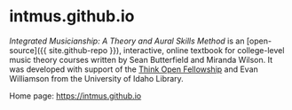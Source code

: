 # intmus.github.io

*Integrated Musicianship: A Theory and Aural Skills Method* is an [open-source]({{ site.github-repo }}), interactive, online textbook for college-level music theory courses written by Sean Butterfield and Miranda Wilson.
It was developed with support of the [Think Open Fellowship](https://open.lib.uidaho.edu/) and Evan Williamson from the University of Idaho Library. 

Home page: <https://intmus.github.io>
